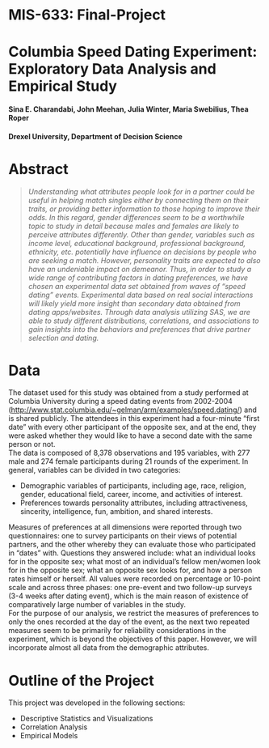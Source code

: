 # MIS-633: Final-Project

# Columbia Speed Dating Experiment: Exploratory Data Analysis and Empirical Study

#### Sina E. Charandabi, John Meehan, Julia Winter, Maria Swebilius, Thea Roper

#### Drexel University, Department of Decision Science

# Abstract
>_Understanding what attributes people look for in a partner could be useful in helping match singles either by connecting them on their traits, or providing better information to those hoping to improve their odds. In this regard, gender differences seem to be a worthwhile topic to study in detail because males and females are likely to perceive attributes differently. Other than gender, variables such as income level, educational background, professional background, ethnicity, etc. potentially have influence on decisions by people who are seeking a match. However, personality traits are expected to also have an undeniable impact on demeanor. Thus, in order to study a wide range of contributing factors in dating preferences, we have chosen an experimental data set obtained from waves of “speed dating” events. Experimental data based on real social interactions will likely yield more insight than secondary data obtained from dating apps/websites. Through data analysis utilizing SAS, we are able to study different distributions, correlations, and associations to gain insights into the behaviors and preferences that drive partner selection and dating._

# Data

The dataset used for this study was obtained from a study performed at Columbia University during a speed dating events from 2002-2004 (http://www.stat.columbia.edu/~gelman/arm/examples/speed.dating/) and is shared publicly. The attendees in this experiment had a four-minute “first date” with every other participant of the opposite sex, and at the end, they were asked whether they would like to have a second date with the same person or not.   
The data is composed of 8,378 observations and 195 variables, with 277 male and 274 female participants during 21 rounds of the experiment. In general, variables can be divided in two categories:
- Demographic variables of participants, including age, race, religion, gender, educational field, career, income, and activities of interest.
- Preferences towards personality attributes, including attractiveness, sincerity, intelligence, fun, ambition, and shared interests.

Measures of preferences at all dimensions were reported through two questionnaires: one to survey participants on their views of potential partners, and the other whereby they can evaluate those who participated in “dates” with.  Questions they answered include: what an individual looks for in the opposite sex; what most of an individual’s fellow men/women look for in the opposite sex; what an opposite sex looks for, and how a person rates himself or herself. All values were recorded on percentage or 10-point scale and across three phases: one pre-event and two follow-up surveys (3-4 weeks after dating event), which is the main reason of existence of comparatively large number of variables in the study.  
For the purpose of our analysis, we restrict the measures of preferences to only the ones recorded at the day of the event, as the next two repeated measures seem to be primarily for reliability considerations in the experiment, which is beyond the objectives of this paper. However, we will incorporate almost all data from the demographic attributes.

# Outline of the Project

This project was developed in the following sections:

- Descriptive Statistics and Visualizations
- Correlation Analysis
- Empirical Models



